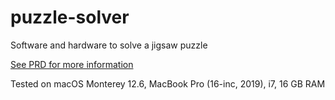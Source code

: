 # puzzle-solver
Software and hardware to solve a jigsaw puzzle

[See PRD for more information](https://wholesale-pink-8ed.notion.site/Puzzle-Solver-Robot-Plan-v2-6b1628f73a244cdc8656bbd06e2139c9)

Tested on macOS Monterey 12.6, MacBook Pro (16-inc, 2019), i7, 16 GB RAM
